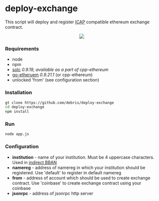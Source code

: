 # deploy-exchange
This script will deploy and register [ICAP](https://github.com/ethereum/wiki/wiki/ICAP:-Inter-exchange-Client-Address-Protocol) compatible ethereum exchange contract.

<p align="center" >
  <img src="https://docs.google.com/drawings/d/1atX7Lv9eYQSBkIDWFwEVXYYH7OMdcYCPkXB823AhUrU/pub?w=960&amp;h=1800">
</p>



### Requirements

- node
- npm
- [solc](https://github.com/ethereum/cpp-ethereum) *0.9.19, available as a part of cpp-ethereum*
- [go-etheruem](https://github.com/ethereum/go-ethereum) *0.9.21.1* (or cpp-ethereum)
- unlocked 'from' (see configuration section)

### Installation

```bash
gt clone https://github.com/debris/deploy-exchange
cd deploy-exchange
npm install
```

### Run

```bash
node app.js
```

### Configuration

- **institution** - name of your institution. Must be 4 uppercase characters. Used in [indirect BBAN](https://github.com/ethereum/wiki/wiki/ICAP:-Inter-exchange-Client-Address-Protocol#indirect)
- **namereg** - address of namereg in which your institution should be registered. Use 'default' to register in default namereg
- **from** - address of account which should be used to create exchange contract. Use 'coinbase' to create exchange contract using your coinbase
- **jsonrpc** - address of jsonrpc http server


